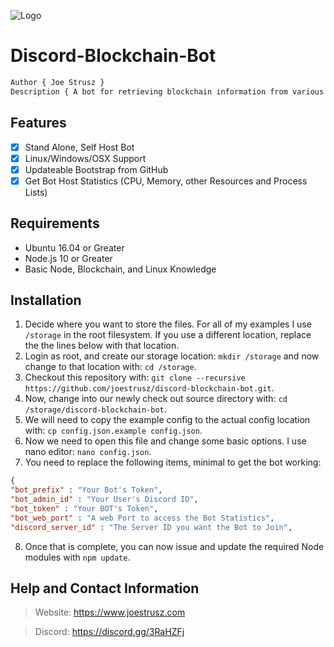 ![Logo](https://www.joestrusz.com/images/logo_small.png)
# Discord-Blockchain-Bot
```css
Author { Joe Strusz }
Description { A bot for retrieving blockchain information from various explorer APIs. }
```
## Features
- [x] Stand Alone, Self Host Bot
- [x] Linux/Windows/OSX Support
- [x] Updateable Bootstrap from GitHub
- [x] Get Bot Host Statistics (CPU, Memory, other Resources and Process Lists)

## Requirements
* Ubuntu 16.04 or Greater
* Node.js 10 or Greater
* Basic Node, Blockchain, and Linux Knowledge

## Installation
1. Decide where you want to store the files. For all of my examples I use `/storage` in the root filesystem. If you use a different location, replace the the lines below with that location.
2. Login as root, and create our storage location: `mkdir /storage` and now change to that location with: `cd /storage`.
3. Checkout this repository with: `git clone --recursive https://github.com/joestrusz/discord-blockchain-bot.git`.
4. Now, change into our newly check out source directory with: `cd /storage/discord-blockchain-bot`. 
5. We will need to copy the example config to the actual config location with: `cp config.json.example config.json`.
6. Now we need to open this file and change some basic options. I use nano editor: `nano config.json`.
7. You need to replace the following items, minimal to get the bot working:
```json
{
"bot_prefix" : "Your Bot's Token",
"bot_admin_id" : "Your User's Discord ID",
"bot_token" : "Your BOT's Token",
"bot_web_port" : "A web Port to access the Bot Statistics",
"discord_server_id" : "The Server ID you want the Bot to Join",
```
8. Once that is complete, you can now issue and update the required Node modules with `npm update`. 

## Help and Contact Information
> Website: https://www.joestrusz.com

> Discord: https://discord.gg/3RaHZFj

